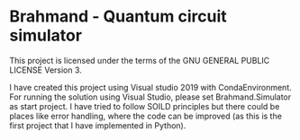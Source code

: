 # Brahmand - Quantum circuit simulator

This project is licensed under the terms of the GNU GENERAL PUBLIC LICENSE Version 3.

I have created this project using Visual studio 2019 with CondaEnvironment. 
For running the solution using Visual Studio, please set Brahmand.Simulator as start project.
I have tried to follow SOILD principles but there could be places like error handling, where the code can be improved (as this is the first project that I have implemented in Python).
